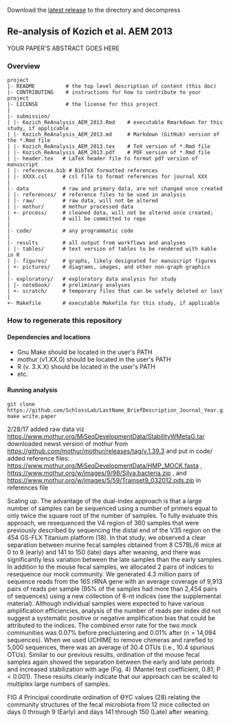 Download the [latest release](https://github.com/SchlossLab/new_project/releases/latest) to the directory and decompress


## Re-analysis of Kozich et al. AEM 2013

YOUR PAPER'S ABSTRACT GOES HERE




### Overview

	project
	|- README          # the top level description of content (this doc)
	|- CONTRIBUTING    # instructions for how to contribute to your project
	|- LICENSE         # the license for this project
	|
	|- submission/
	| |- Kozich_ReAnalysis_AEM_2013.Rmd    # executable Rmarkdown for this study, if applicable
	| |- Kozich_ReAnalysis_AEM_2013.md     # Markdown (GitHub) version of the *.Rmd file
	| |- Kozich_ReAnalysis_AEM_2013.tex    # TeX version of *.Rmd file
	| |- Kozich_ReAnalysis_AEM_2013.pdf    # PDF version of *.Rmd file
	| |- header.tex   # LaTeX header file to format pdf version of manuscript
	| |- references.bib # BibTeX formatted references
	| |- XXXX.csl     # csl file to format references for journal XXX
	|
	|- data           # raw and primary data, are not changed once created
	| |- references/  # reference files to be used in analysis
	| |- raw/         # raw data, will not be altered
	| |- mothur/      # mothur processed data
	| +- process/     # cleaned data, will not be altered once created;
	|                 # will be committed to repo
	|
	|- code/          # any programmatic code
	|
	|- results        # all output from workflows and analyses
	| |- tables/      # text version of tables to be rendered with kable in R
	| |- figures/     # graphs, likely designated for manuscript figures
	| +- pictures/    # diagrams, images, and other non-graph graphics
	|
	|- exploratory/   # exploratory data analysis for study
	| |- notebook/    # preliminary analyses
	| +- scratch/     # temporary files that can be safely deleted or lost
	|
	+- Makefile       # executable Makefile for this study, if applicable


### How to regenerate this repository

#### Dependencies and locations
* Gnu Make should be located in the user's PATH
* mothur (v1.XX.0) should be located in the user's PATH
* R (v. 3.X.X) should be located in the user's PATH
* etc.


#### Running analysis

```
git clone https://github.com/SchlossLab/LastName_BriefDescription_Journal_Year.git
make write.paper
```

2/28/17 
added raw data viz https://www.mothur.org/MiSeqDevelopmentData/StabilityWMetaG.tar
downloaded newst version of mothur from https://github.com/mothur/mothur/releases/tag/v.1.39.3 and put in code/ 
added reference files: https://www.mothur.org/MiSeqDevelopmentData/HMP_MOCK.fasta , https://www.mothur.org/w/images/9/98/Silva.bacteria.zip ,  and https://www.mothur.org/w/images/5/59/Trainset9_032012.pds.zip in references file 
 
 
Scaling up.
The advantage of the dual-index approach is that a large number of samples can be sequenced using a number of primers equal to only twice the square root of the number of samples. To fully evaluate this approach, we resequenced the V4 region of 360 samples that were previously described by sequencing the distal end of the V35 region on the 454 GS-FLX Titanium platform (18). In that study, we observed a clear separation between murine fecal samples obtained from 8 C57BL/6 mice at 0 to 9 (early) and 141 to 150 (late) days after weaning, and there was significantly less variation between the late samples than the early samples. In addition to the mouse fecal samples, we allocated 2 pairs of indices to resequence our mock community. We generated 4.3 million pairs of sequence reads from the 16S rRNA gene with an average coverage of 9,913 pairs of reads per sample (95% of the samples had more than 2,454 pairs of sequences) using a new collection of 8-nt indices (see the supplemental material). Although individual samples were expected to have various amplification efficiencies, analysis of the number of reads per index did not suggest a systematic positive or negative amplification bias that could be attributed to the indices. The combined error rate for the two mock communities was 0.07% before preclustering and 0.01% after (n = 14,094 sequences). When we used UCHIME to remove chimeras and rarefied to 5,000 sequences, there was an average of 30.4 OTUs (i.e., 10.4 spurious OTUs). Similar to our previous results, ordination of the mouse fecal samples again showed the separation between the early and late periods and increased stabilization with age (Fig. 4) (Mantel test coefficient, 0.81; P < 0.001). These results clearly indicate that our approach can be scaled to multiplex large numbers of samples.

FIG 4
Principal coordinate ordination of ϴYC values (28) relating the community structures of the fecal microbiota from 12 mice collected on days 0 through 9 (Early) and days 141 through 150 (Late) after weaning.


